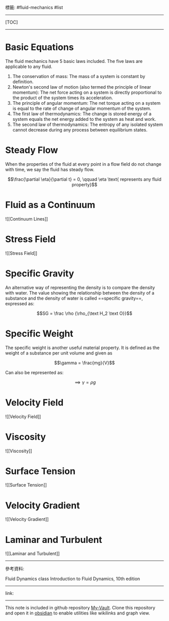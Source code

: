 標籤: #fluid-mechanics #list 

---

[TOC]

---

# Basic Equations

The fluid mechanics have 5 basic laws included. The five laws are applicable to any fluid.

1. The conservation of mass: The mass of a system is constant by definition.
3. Newton's second law of motion (also termed the principle of linear momentum): The net force acting on a system is directly proportional to the product of the system times its acceleration.
4. The principle of angular momentum: The net torque acting on a system is equal to the rate of change of angular momentum of the system.
5. The first law of thermodynamics: The change is stored energy of a system equals the net energy added to the system as heat and work.
6. The second law of thermodynamics: The entropy of any isolated system cannot decrease during any process between equilibrium states.

# Steady Flow

When the properties of the fluid at every point in a flow field do not change with time, we say the fluid has steady flow.

$$\frac{\partial \eta}{\partial t} = 0, \qquad \eta \text{ represents any fluid property}$$

# Fluid as a Continuum

![[Continuum Lines]]

# Stress Field

![[Stress Field]]

# Specific Gravity

An alternative way of representing the density is to compare the density with water. The value showing the relationship between the density of a substance and the density of water is called ==specific gravity==, expressed as:

$$SG = \frac \rho {\rho_{\text H_2 \text O}}$$

# Specific Weight

The specific weight is another useful material property. It is defined as the weight of a substance per unit volume and given as

$$\gamma = \frac{mg}{V}$$

Can also be represented as:

$$\implies \gamma = \rho g$$

# Velocity Field

![[Velocity Field]]

# Viscosity

![[Viscosity]]

# Surface Tension

![[Surface Tension]]

# Velocity Gradient

![[Velocity Gradient]]

# Laminar and Turbulent

![[Laminar and Turbulent]]

---

參考資料:

Fluid Dynamics class
Introduction to Fluid Dynamics, 10th edition

---

link:


---

This note is included in github repository [My-Vault](https://github.com/LittleD3092/My-Vault.git). Clone this repository and open it in [obsidian](https://obsidian.md/) to enable utilities like wikilinks and graph view.